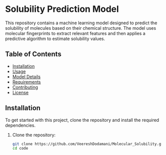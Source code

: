 # Solubility Prediction Model

This repository contains a machine learning model designed to predict the solubility of molecules based on their chemical structure.
The model uses molecular fingerprints to extract relevant features and then applies a predictive algorithm to estimate solubility values. 

## Table of Contents
- [Installation](#installation)
- [Usage](#usage)
- [Model Details](#model-details)
- [Requirements](#requirements)
- [Contributing](#contributing)
- [License](#license)

## Installation

To get started with this project, clone the repository and install the required dependencies.

1. Clone the repository:
   ```bash
   git clone https://github.com/VeereshDodamani/Molecular_Solubility.git
   cd code
